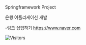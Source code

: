 Springframework Project

은행 어플리케이션 개발

-링크 삽입하기
<https://www.naver.com>

![Visitors](https://visitor-badge.glitch.me/badge?page_id=your-github-username.your-repository-name)


